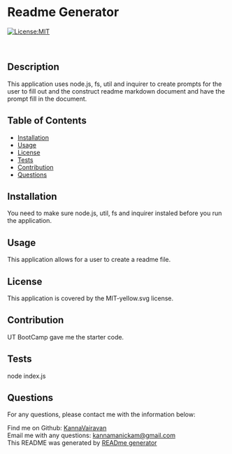 # Readme Generator


  [![License:MIT](https://img.shields.io/badge/license-MIT-yellow.svg)](https://opensource.org/licenses/MIT)<br />

  <br />
  
  
  ## Description
  This application uses node.js, fs, util and inquirer to create prompts for the user to fill out and the construct readme markdown document and have the prompt fill in the document.
  
  ## Table of Contents
  * [Installation](#installation)
  * [Usage](#usage)
  * [License](#license)
  * [Tests](#Tests)
  * [Contribution](#Contribution)
  * [Questions](#Questions)
  
              
  ## Installation
  You need to make sure node.js, util, fs and inquirer instaled before you run the application.
      
          
  ## Usage
  This application allows for a user to create a readme file.
  
  ## License
  
 
  This application is covered by the MIT-yellow.svg license. 
  
  ## Contribution
  UT BootCamp gave me the starter code.
  
  ## Tests
  node index.js
  
  ## Questions
  For any questions, please contact me with the information below:
  
  Find me on Github: [KannaVairavan](https://github.com/KannaVairavan)<br />
  Email me with any questions: kannamanickam@gmail.com<br />
  This README was generated by [READme generator](https://github.com/KannaVairavan/ReadmeGenerator.git)
  
  